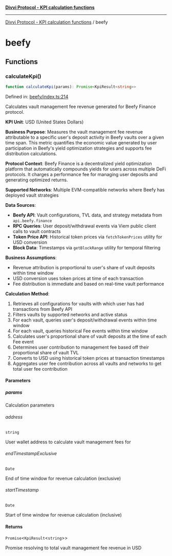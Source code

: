 [**Divvi Protocol - KPI calculation functions**](README.md)

---

[Divvi Protocol - KPI calculation functions](README.md) / beefy

# beefy

## Functions

### calculateKpi()

```ts
function calculateKpi(params): Promise<KpiResult<string>>
```

Defined in: [beefy/index.ts:214](https://github.com/divvi-xyz/divvi-protocol/blob/main/scripts/calculateKpi/protocols/beefy/index.ts#L214)

Calculates vault management fee revenue generated for Beefy Finance protocol.

**KPI Unit**: USD (United States Dollars)

**Business Purpose**: Measures the vault management fee revenue attributable to a specific user's
deposit activity in Beefy vaults over a given time span. This metric quantifies the economic value generated by user
participation in Beefy's yield optimization strategies and supports fee distribution calculations.

**Protocol Context**: Beefy Finance is a decentralized yield optimization platform that automatically
compounds yields for users across multiple DeFi protocols. It charges a performance fee for managing
user deposits and generating optimized returns.

**Supported Networks**: Multiple EVM-compatible networks where Beefy has deployed vault strategies

**Data Sources**:

- **Beefy API**: Vault configurations, TVL data, and strategy metadata from `api.beefy.finance`
- **RPC Queries**: User deposit/withdrawal events via Viem public client calls to vault contracts
- **Token Price API**: Historical token prices via `fetchTokenPrices` utility for USD conversion
- **Block Data**: Timestamps via `getBlockRange` utility for temporal filtering

**Business Assumptions**:

- Revenue attribution is proportional to user's share of vault deposits within time window
- USD conversion uses token prices at time of each transaction
- Fee distribution is immediate and based on real-time vault performance

**Calculation Method**:

1. Retrieves all configurations for vaults with which user has had transactions from Beefy API
2. Filters vaults by supported networks and active status
3. For each vault, queries user's deposit/withdrawal events within time window
4. For each vault, queries historical Fee events within time window
5. Calculates user's proportional share of vault deposits at the time of each Fee event
6. Determines user contribution to management fee based off their proportional share of vault TVL
7. Converts to USD using historical token prices at transaction timestamps
8. Aggregates user fee contribution across all vaults and networks to get total user fee contribution

#### Parameters

##### params

Calculation parameters

###### address

`string`

User wallet address to calculate vault management fees for

###### endTimestampExclusive

`Date`

End of time window for revenue calculation (exclusive)

###### startTimestamp

`Date`

Start of time window for revenue calculation (inclusive)

#### Returns

`Promise`\<`KpiResult`\<`string`\>\>

Promise resolving to total vault management fee revenue in USD
